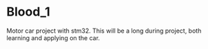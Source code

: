 # Blood_1
Motor car project with stm32. This will be a long during project, both learning and applying on the car.

